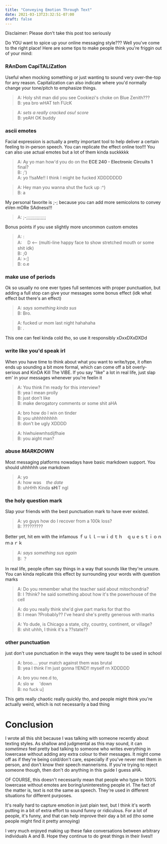 ```yaml
---
title: "Conveying Emotion Through Text"
date: 2021-03-13T23:32:51-07:00
draft: false
---
```


Disclaimer: Please don't take this post too seriously

Do YOU want to spice up your online messaging style??? Well you've come to the right place! Here are some tips to make people think you're friggin out of your mind:

### RAnDom CapiTALiZatIon

Useful when mocking something or just wanting to sound very over-the-top for any reason. Capitalization can also indicate where you'd normally change your tone/pitch to emphasize things.

> A: Holy shit man did you see Cookiezi's choke on Blue Zenith???  
> B: yea bro wHAT teh FUcK

> A: _sets a really cracked osu! score_  
> B: yeAH OK buddy

### ascii emotes

Facial expression is actually a pretty important tool to help deliver a certain feeling to in-person speech. You can replicate the effect online too!!! You can also use actual emotes but a lot of them kinda suckkkkk 

> A: Ay yo man how'd you do on the **ECE 240 - Electronic Circuits 1** final?  
> B: ;')  
> A: yo !!saMe!! I think I might be fucked XDDDDDDD

> A: Hey man you wanna shut the fuck up :^)  
> B: a

My personal favorite is ;-; because you can add more semicolons to convey eVen mORe SAdness!!!

> A: ;-;;;;;;;;;;;;;;;

Bonus points if you use slightly more uncommon custom emotes

> A: :  
> A: 　D <-- (multi-line happy face to show stretched mouth or some shit idk)  
> B: ;0  
> A: >:]  
> B: o.e

### make use of periods

Ok so usually no one ever types full sentences with proper punctuation, but adding a full stop can give your messages some bonus effect (idk what effect but there's an effect)

> A: _says something kinda sus_  
> B: Bro.

> A: fucked ur mom last night hahahaha  
> B: .  

This one can feel kinda cold tho, so use it responsibly xDxxDXxDXDd

### write like you'd speak irl

When you have time to think about what you want to write/type, it often ends up sounding a bit more formal, which can come off a bit overly-serious and KinDA Kill The VIBE. If you say "like" a lot in real life, just slap em' in your messages whenever you're feelin it

> A: You think I'm ready for this interview?  
> B: yea I mean prolly  
> B: just don't like  
> B: make derogatory comments or some shit aHA

> A: bro how do I win on tinder  
> B: you uhhhhhhhhh  
> B: don't be ugly XDDDD

> A: hiwhuiewnhsdijfhaie  
> B: you aight man?

### abuse ***MARKDOWN***

Most messaging platforms nowadays have basic markdown support. You should uhhhhhh use markdown

> A: yo  
> A: how was&nbsp;&nbsp;&nbsp;&nbsp;_the date_  
> B: uhHHh Kinda **sH**iT ngl 

### the holy question mark

Slap your friends with the best punctuation mark to have ever existed.

> A: yo guys how do I recover from a 100k loss?  
> B: ?????????

Better yet, hit em with the infamous ｆｕｌｌ－ｗｉｄｔｈ　ｑｕｅｓｔｉｏｎ　ｍａｒｋ

> A: _says something sus again_  
> B: ？

In real life, people often say things in a way that sounds like they're unsure. You can kinda replicate this effect by surrounding your words with question marks

> A: Do you remember what the teacher said about mitochondria?  
> B: I ?think? he said something about how it's the powerhouse of the cell

> A: do you really think she'd give part marks for that tho  
> B: I mean ?Probably?? I've heard she's pretty generous with marks

> A: Yo dude, is Chicago a state, city, country, continent, or village?  
> B: shit uhhh, I think it's a ??state??

### other punctuation

just don't use punctuation in the ways they were taught to be used in school

> A: broo.... your match against them was brutal  
> B: yea I think I'm just gonna !!END!! myself rn XDDDDD

> A: bro you nee.d to,  
> A: slo w 　'down  
> B: no fuck u]

This gets really chaotic really quickly tho, and people might think you're actually weird, which is not necessarily a bad thing

# Conclusion

I wrote all this shit because I was talking with someone recently about texting styles. As shallow and judgmental as this may sound, it can _sometimes_ feel pretty bad talking to someone who writes everything in lowercase without adding any extra colour to their messages. It might come off as if they're being cold/don't care, especially if you've never met them in person, and don't know their speech mannerisms. If you're trying to reject someone though, then don't do anything in this guide I guess aHA. 

OF COURSE, this doesn't necessarily mean that people who type in 100% lowercase without emotes are boring/uninteresting people irl. The fact of the matter is, text is not the same as speech. They're used in different situations for different purposes. 

It's really hard to capture emotion in just plain text, but I think it's worth putting in a bit of extra effort to sound funny or ridiculous. For a lot of people, it's funny, and that can help improve their day a bit xd (tho some people might find it pretty annoying)

I very much enjoyed making up these fake conversations between arbitrary individuals A and B. Hope they continue to do great things in their lives!!